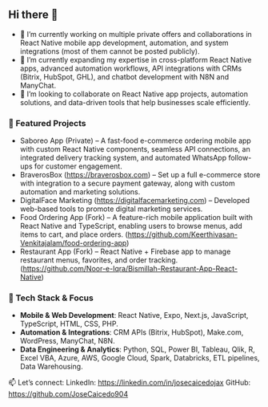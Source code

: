## Hi there 👋

- 🔭 I’m currently working on multiple private offers and collaborations in React Native mobile app development, automation, and system integrations (most of them cannot be posted publicly).  
- 🌱 I’m currently expanding my expertise in cross-platform React Native apps, advanced automation workflows, API integrations with CRMs (Bitrix, HubSpot, GHL), and chatbot development with N8N and ManyChat.  
- 👯 I’m looking to collaborate on React Native app projects, automation solutions, and data-driven tools that help businesses scale efficiently.  

### 🚀 Featured Projects
- Saboreo App (Private) – A fast-food e-commerce ordering mobile app with custom React Native components, seamless API connections, an integrated delivery tracking system, and automated WhatsApp follow-ups for customer engagement.  
- BraverosBox (https://braverosbox.com) – Set up a full e-commerce store with integration to a secure payment gateway, along with custom automation and marketing solutions.  
- DigitalFace Marketing (https://digitalfacemarketing.com) – Developed web-based tools to promote digital marketing services.
- Food Ordering App (Fork) – A feature-rich mobile application built with React Native and TypeScript, enabling users to browse menus, add items to cart, and place orders. (https://github.com/Keerthivasan-Venkitajalam/food-ordering-app)
- Restaurant App (Fork) – React Native + Firebase app to manage restaurant menus, favorites, and order tracking. (https://github.com/Noor-e-Iqra/Bismillah-Restaurant-App-React-Native)

### 🔧 Tech Stack & Focus
- **Mobile & Web Development**: React Native, Expo, Next.js, JavaScript, TypeScript, HTML, CSS, PHP.
- **Automation & Integrations**: CRM APIs (Bitrix, HubSpot), Make.com, WordPress, ManyChat, N8N.
- **Data Engineering & Analytics**: Python, SQL, Power BI, Tableau, Qlik, R, Excel VBA, Azure, AWS, Google Cloud, Spark, Databricks, ETL pipelines, Data Warehousing.


📫 Let’s connect:
LinkedIn: https://linkedin.com/in/josecaicedojax
GitHub: https://github.com/JoseCaicedo904

